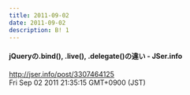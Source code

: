 ```yaml
---
title: 2011-09-02
date: 2011-09-02
description: B! 1
---
```


#### jQueryの.bind(), .live(), .delegate()の違い - JSer.info
http://jser.info/post/3307464125<br>
Fri Sep 02 2011 21:35:15 GMT+0900 (JST)<br>


